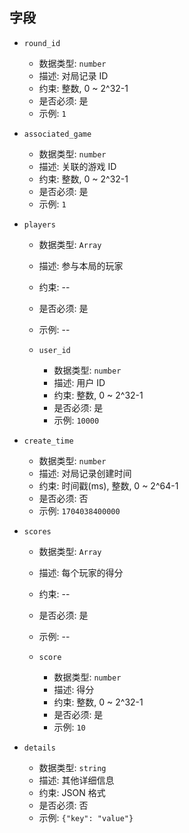 ## 字段

- `round_id`
    - 数据类型: `number`
    - 描述: 对局记录 ID
    - 约束: 整数, 0 ~ 2^32-1
    - 是否必须: 是
    - 示例: `1`

- `associated_game`
    - 数据类型: `number`
    - 描述: 关联的游戏 ID
    - 约束: 整数, 0 ~ 2^32-1
    - 是否必须: 是
    - 示例: `1`

- `players`
    - 数据类型: `Array`
    - 描述: 参与本局的玩家
    - 约束: --
    - 是否必须: 是
    - 示例: --

    - `user_id`
        - 数据类型: `number`
        - 描述: 用户 ID
        - 约束: 整数, 0 ~ 2^32-1
        - 是否必须: 是
        - 示例: `10000`

- `create_time`
    - 数据类型: `number`
    - 描述: 对局记录创建时间
    - 约束: 时间戳(ms), 整数, 0 ~ 2^64-1
    - 是否必须: 否
    - 示例: `1704038400000`

- `scores`
    - 数据类型: `Array`
    - 描述: 每个玩家的得分
    - 约束: --
    - 是否必须: 是
    - 示例: --

    - `score`
        - 数据类型: `number`
        - 描述: 得分
        - 约束: 整数, 0 ~ 2^32-1
        - 是否必须: 是
        - 示例: `10`

- `details`
    - 数据类型: `string`
    - 描述: 其他详细信息
    - 约束: JSON 格式
    - 是否必须: 否
    - 示例: `{"key": "value"}`